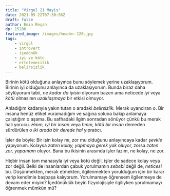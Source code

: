 ```yaml
---
title: "Virgul 21 Mayis"
date: 2021-05-22T07:30:56Z
draft: false
author: Emin Reşah
dp: 15286
featured_image: /images/header-120.jpg
tags: 
    - virgül
    - introvert
    - içedönük
    - iyi ve kötü
    - ertelemecilik
    - belirsizlik
---
```


Birinin kötü olduğunu anlayınca bunu söylemek yerine uzaklaşıyorum. Birinin iyi olduğunu anlayınca da uzaklaşıyorum. Bunda biraz daha söylüyorum tabii, _ne kadar da iyisin_ diyorum bazen ama neticede _iyi_ veya _kötü_ olmasının _uzaklaşmaya_ bir etkisi olmuyor. 

Anladığım kadarıyla yakın tutan o aradaki _belirsizlik._ Merak uyandıran o. Bir insana henüz etiket vuramadığım ve sağına soluna bakıp anlamaya çalıştığım o aşama. Bu safhadaki ilgim sonradan sönüyor çünkü bu merak hali yorucu. _Hmm, iyi bir insan_ veya _hmm, kötü bir insan_ demeden sürdürülen o *iki arada bir derede hal* yıpratıcı. 

İşler de böyle: Bir işin kolay mı, zor mu olduğunu anlayıncaya kadar _şevkle_ yapıyorum. Kolaysa _zaten kolay, yapmaya gerek yok_ oluyor, zorsa _zaten zor, yapamam_ oluyor. Bana bu ikisinin arasında işler lazım, ne kolay, ne zor. 

Hiçbir insan tam manasıyla iyi veya kötü değil, işler de sadece kolay veya zor değil. Belki de insanlardan çabuk yorulmamın _sebebi_ değil de, _neticesi_ bu. Düşünmekten, merak etmekten, ilgilenmekten yorulduğum için bir karar verip kendimle başbaşa kalıyorum. Yorulmamayı öğrensem ilgilenmeye de devam eder miyim? İçedönüklük beyin fizyolojisiyle ilgiliyken yorulmamayı öğrenmek mümkün mü?


